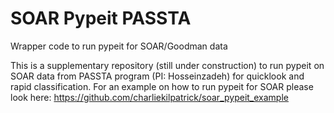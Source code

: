 # SOAR Pypeit PASSTA

Wrapper code to run pypeit for SOAR/Goodman data

This is a supplementary repository (still under construction) to run pypeit on SOAR data from PASSTA program (PI: Hosseinzadeh) for quicklook and rapid classification. For an example on how to run pypeit for SOAR please look here: https://github.com/charliekilpatrick/soar_pypeit_example




